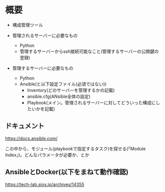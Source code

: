 # 概要
- 構成管理ツール

- 管理されるサーバーに必要なもの
    - Python
    - 管理するサーバーからssh接続可能なこと(管理するサーバーの公開鍵の登録)

- 管理するサーバーに必要なもの
    - Python
    - Ansible(と以下設定ファイル(必須ではない))
        - Inventory(どのサーバーを管理するかの記載)
        - ansible.cfg(ANsible全体の設定)
        - Playbook(メイン。管理されるサーバーに対してどういった構成にしたいかを記載)

## ドキュメント
https://docs.ansible.com/

この中から、モジュール(playbookで指定するタスク)を探せる(「Module Index」)。どんなパラメータが必要か、とか

## AnsibleとDocker(以下をまねて動作確認)
https://tech-lab.sios.jp/archives/14355